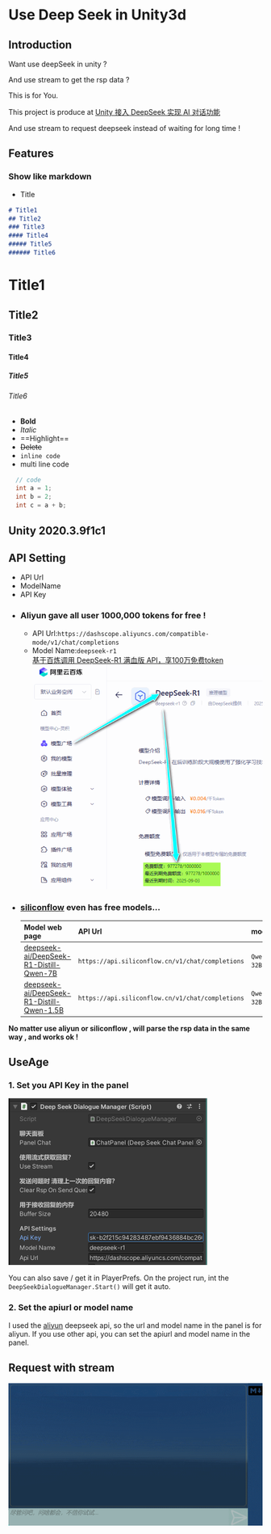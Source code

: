 # Use Deep Seek in Unity3d
## Introduction
Want use deepSeek in unity ? 

And use stream to get the rsp data ?

This is for You.

This project is produce at [Unity 接入 DeepSeek 实现 AI 对话功能](https://mp.weixin.qq.com/s/gsKhgVp25f6h4pYcMImexA)

And use stream to request deepseek instead of waiting for long time !

## Features
### Show like markdown
- Title
```markdown 
# Title1 
## Title2
### Title3
#### Title4
##### Title5
###### Title6
```
# Title1 
## Title2
### Title3
#### Title4
##### Title5
###### Title6
- **Bold**
- *Italic*
- ==Highlight==
- ~~Delete~~
- `inline code`
- multi line code
```csharp
  // code 
  int a = 1;
  int b = 2;
  int c = a + b;
```


## Unity 2020.3.9f1c1 

## API Setting
- API Url
- ModelName
- API Key
- ### Aliyun gave all user 1000,000 tokens for free !
    - API Url:`https://dashscope.aliyuncs.com/compatible-mode/v1/chat/completions`
    - Model Name:`deepseek-r1` \
[基于百炼调用 DeepSeek-R1 满血版 API，享100万免费token](https://www.aliyun.com/solution/tech-solution/deepseek-r1-for-platforms)
![Remain Tokens](RemainTokens.png)
- ### [siliconflow](https://siliconflow.cn/zh-cn/models) even has free models...
    |Model web page|API Url|modelName|
    |---|---|---|
    |[deepseek-ai/DeepSeek-R1-Distill-Qwen-7B](https://cloud.siliconflow.cn/open/models?target=deepseek-ai/DeepSeek-R1-Distill-Qwen-7B)|`https://api.siliconflow.cn/v1/chat/completions`|`Qwen/QwQ-32B`|
    |[deepseek-ai/DeepSeek-R1-Distill-Qwen-1.5B](https://cloud.siliconflow.cn/open/models?target=deepseek-ai/DeepSeek-R1-Distill-Qwen-1.5B)|`https://api.siliconflow.cn/v1/chat/completions`|`Qwen/QwQ-32B`|

**No matter use aliyun or siliconflow , will parse the rsp data in the same way , and works ok !**


## UseAge 
### 1. Set you API Key in the panel
![Set The API Key](SetTheAPIKey.png)

You can also save / get  it in PlayerPrefs.
On the project run, int the `DeepSeekDialogueManager.Start()` will get it auto.
### 2. Set the apiurl or model name
I used the [aliyun](https://bailian.console.aliyun.com/?spm=a2c4g.11186623.0.0.13c7657bRaapwv#/model-market/detail/deepseek-r1) deepseek api, so the url and model name in the panel is for aliyun.
If you use other api, you can set the apiurl and model name in the panel.


## Request with stream
![Request Deep Seek By Stream](RequestDeepSeekByStream.gif)
